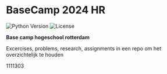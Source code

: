 # BaseCamp 2024 HR
![Python Version](https://img.shields.io/badge/python-3.x-blue.svg)
![License](https://img.shields.io/badge/license-MIT-green.svg)

**Base camp hogeschool rotterdam**

<p>Excercises, problems, research, assignments in een repo om het overzichtelijk te houden</p>
1111303
